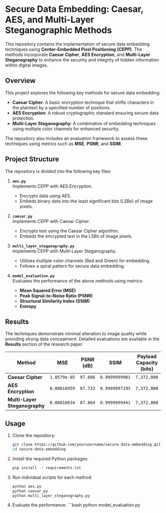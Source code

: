 # Secure Data Embedding: Caesar, AES, and Multi-Layer Steganographic Methods

This repository contains the implementation of secure data embedding techniques using **Center-Embedded Pixel Positioning (CEPP)**. The methods incorporate **Caesar Cipher**, **AES Encryption**, and **Multi-Layer Steganography** to enhance the security and integrity of hidden information within digital images.

## Overview

This project explores the following key methods for secure data embedding:
- **Caesar Cipher**: A basic encryption technique that shifts characters in the plaintext by a specified number of positions.
- **AES Encryption**: A robust cryptographic standard ensuring secure data protection.
- **Multi-Layer Steganography**: A combination of embedding techniques using multiple color channels for enhanced security.

The repository also includes an evaluation framework to assess these techniques using metrics such as **MSE**, **PSNR**, and **SSIM**.

## Project Structure

The repository is divided into the following key files:

1. **`aes.py`**  
   Implements CEPP with AES Encryption.  
   - Encrypts data using AES.
   - Embeds binary data into the least significant bits (LSBs) of image pixels.  

2. **`caesar.py`**  
   Implements CEPP with Caesar Cipher.  
   - Encrypts text using the Caesar Cipher algorithm.
   - Embeds the encrypted text in the LSBs of image pixels.  

3. **`multi_layer_steganography.py`**  
   Implements CEPP with Multi-Layer Steganography.  
   - Utilizes multiple color channels (Red and Green) for embedding.
   - Follows a spiral pattern for secure data embedding.

4. **`model_evaluation.py`**  
   Evaluates the performance of the above methods using metrics:
   - **Mean Squared Error (MSE)**
   - **Peak Signal-to-Noise Ratio (PSNR)**
   - **Structural Similarity Index (SSIM)**
   - **Entropy**

## Results

The techniques demonstrate minimal alteration to image quality while providing strong data concealment. Detailed evaluations are available in the **Results** section of the research paper.

| Method                  | MSE             | PSNR (dB)       | SSIM           | Payload Capacity (bits) |
|-------------------------|-----------------|-----------------|----------------|-------------------------|
| **Caesar Cipher**       | `1.0579e-05`   | `97.886`        | `0.9999999901` | `7,372,800`            |
| **AES Encryption**      | `0.00010959`   | `87.733`        | `0.9999997193` | `7,372,800`            |
| **Multi-Layer Steganography** | `0.00010634` | `87.864`        | `0.9999999441` | `7,372,800`            |

## Usage

1. Clone the repository:
   ```bash
   git clone https://github.com/yourusername/secure-data-embedding.git
   cd secure-data-embedding

2. Install the required Python packages:
   ```bash
   pip install -r requirements.txt
3. Run individual scripts for each method:
   ```bash
   python aes.py
   python caesar.py
   python multi_layer_steganography.py

4.    Evaluate the performance:
     ```bash
      python model_evaluation.py






